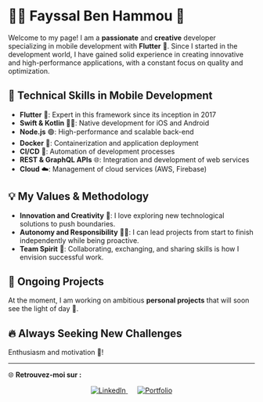 # 👨‍💻 **Fayssal Ben Hammou** 💼

Welcome to my page! I am a **passionate** and **creative** developer specializing in mobile development with **Flutter** 🚀. Since I started in the development world, I have gained solid experience in creating innovative and high-performance applications, with a constant focus on quality and optimization.

## 🌟 **Technical Skills in Mobile Development**

- **Flutter** 💙: Expert in this framework since its inception in 2017
- **Swift & Kotlin** 🍎🤖: Native development for iOS and Android
- **Node.js** 🟢: High-performance and scalable back-end
- **Docker** 🐳: Containerization and application deployment
- **CI/CD** 🔄: Automation of development processes
- **REST & GraphQL APIs** 🌐: Integration and development of web services
- **Cloud** ☁️: Management of cloud services (AWS, Firebase)

## 💡 **My Values & Methodology**

- **Innovation and Creativity** 🎨: I love exploring new technological solutions to push boundaries.
- **Autonomy and Responsibility** 🧑‍🏫: I can lead projects from start to finish independently while being proactive.
- **Team Spirit** 🤝: Collaborating, exchanging, and sharing skills is how I envision successful work.

## 🚀 **Ongoing Projects**

At the moment, I am working on ambitious **personal projects** that will soon see the light of day 👀.

## 🔥 **Always Seeking New Challenges**

Enthusiasm and motivation 💪!

---

🌐 **Retrouvez-moi sur :**

<p align="center">
  <a href="https://www.linkedin.com/in/fayssal-ben-hammou-835125115/">
    <img src="https://img.shields.io/badge/LinkedIn-%230077B5.svg?style=for-the-badge&logo=linkedin&logoColor=white" alt="LinkedIn">
  </a>
  &nbsp;&nbsp;&nbsp;&nbsp;
  <a href="https://patassel.github.io/OfficialPortfolio.github.io/">
    <img src="https://img.shields.io/badge/Portfolio-000000?style=for-the-badge&logo=web&logoColor=white" alt="Portfolio">
  </a>
</p>


<!--
**patassel/patassel** is a ✨ _special_ ✨ repository because its `README.md` (this file) appears on your GitHub profile.

Here are some ideas to get you started:

- 🔭 I’m currently working on ...
- 🌱 I’m currently learning ...
- 👯 I’m looking to collaborate on ...
- 🤔 I’m looking for help with ...
- 💬 Ask me about ...
- 📫 How to reach me: ...
- 😄 Pronouns: ...
- ⚡ Fun fact: ...
-->
